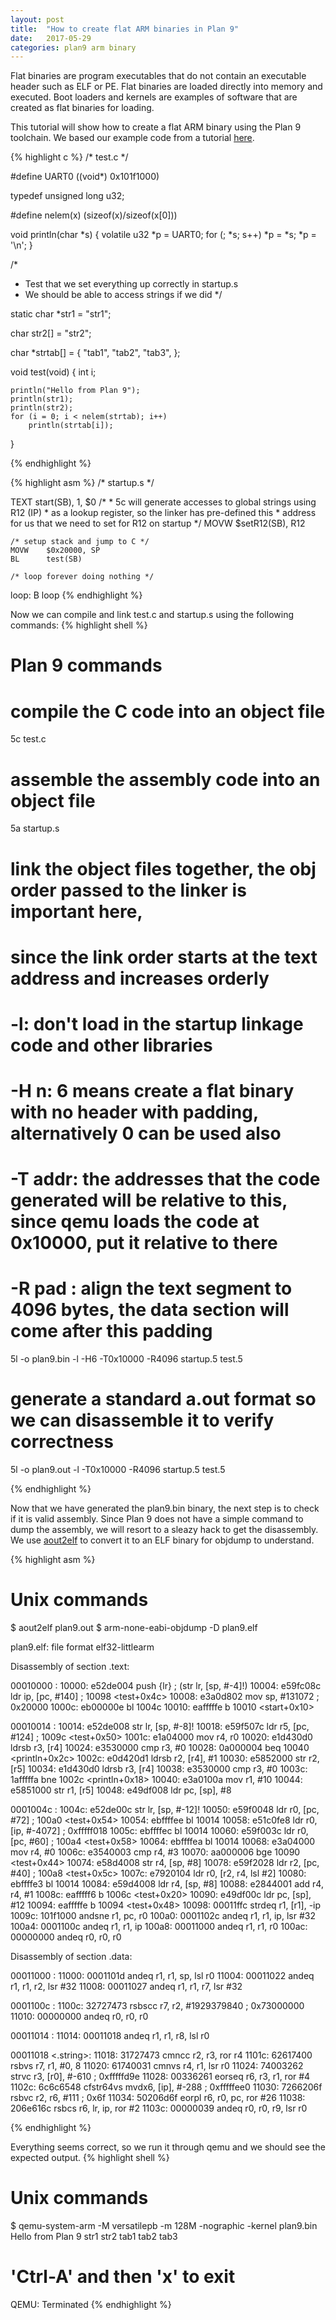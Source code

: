 ```yaml
---
layout: post
title:  "How to create flat ARM binaries in Plan 9"
date:   2017-05-29
categories: plan9 arm binary
---
```

Flat binaries are program executables that do not contain an executable header such as ELF or PE. Flat binaries are loaded directly into memory and executed. 
Boot loaders and kernels are examples of software that are created as flat binaries for loading.

This tutorial will show how to create a flat ARM binary using the Plan 9 toolchain. We based our example code from a tutorial [here].

{% highlight c %}
/* test.c */

#define UART0 ((void*) 0x101f1000)

typedef unsigned long u32;

#define nelem(x) (sizeof(x)/sizeof(x[0]))

void
println(char *s)
{
	volatile u32 *p = UART0;
	for (; *s; s++)
		*p = *s;
	*p = '\n';
}

/* 
 * Test that we set everything up correctly in startup.s
 * We should be able to access strings if we did
 */

static char *str1 = "str1";

char str2[] = "str2";

char *strtab[] = {
	"tab1",
	"tab2",
	"tab3",
};

void
test(void)
{
	int i;

	println("Hello from Plan 9");
	println(str1);
	println(str2);
	for (i = 0; i < nelem(strtab); i++)
		println(strtab[i]);
}

{% endhighlight %}

{% highlight asm %}
/* startup.s */

TEXT start(SB), 1, $0
	/* 
	 * 5c will generate accesses to global strings using R12 (IP) 
	 * as a lookup register, so the linker has pre-defined this 
	 * address for us that we need to set for R12 on startup
	 */
	MOVW    $setR12(SB), R12

	/* setup stack and jump to C */
	MOVW    $0x20000, SP
	BL      test(SB)

	/* loop forever doing nothing */
loop:
	B       loop
{% endhighlight %}

Now we can compile and link test.c and startup.s using the following commands:
{% highlight shell %}
# Plan 9 commands

# compile the C code into an object file
5c test.c

# assemble the assembly code into an object file
5a startup.s

# link the object files together, the obj order passed to the linker is important here,
# since the link order starts at the text address and increases orderly
# -l:       don't load in the startup linkage code and other libraries
# -H n:     6 means create a flat binary with no header with padding, alternatively 0 can be used also
# -T addr:  the addresses that the code generated will be relative to this, since qemu loads the code at 0x10000, put it relative to there
# -R pad :  align the text segment to 4096 bytes, the data section will come after this padding
5l -o plan9.bin -l -H6 -T0x10000 -R4096 startup.5 test.5

# generate a standard a.out format so we can disassemble it to verify correctness
5l -o plan9.out -l -T0x10000 -R4096 startup.5 test.5

{% endhighlight %}

Now that we have generated the plan9.bin binary, the next step is to check if it is valid assembly.
Since Plan 9 does not have a simple command to dump the assembly, we will resort to a sleazy hack to get the disassembly. We use [aout2elf] to convert it to an ELF binary for objdump to understand.

{% highlight asm %}
# Unix commands

$ aout2elf plan9.out
$ arm-none-eabi-objdump -D plan9.elf 

plan9.elf:     file format elf32-littlearm


Disassembly of section .text:

00010000 <start>:
   10000:	e52de004 	push	{lr}		; (str lr, [sp, #-4]!)
   10004:	e59fc08c 	ldr	ip, [pc, #140]	; 10098 <test+0x4c>
   10008:	e3a0d802 	mov	sp, #131072	; 0x20000
   1000c:	eb00000e 	bl	1004c <test>
   10010:	eafffffe 	b	10010 <start+0x10>

00010014 <println>:
   10014:	e52de008 	str	lr, [sp, #-8]!
   10018:	e59f507c 	ldr	r5, [pc, #124]	; 1009c <test+0x50>
   1001c:	e1a04000 	mov	r4, r0
   10020:	e1d430d0 	ldrsb	r3, [r4]
   10024:	e3530000 	cmp	r3, #0
   10028:	0a000004 	beq	10040 <println+0x2c>
   1002c:	e0d420d1 	ldrsb	r2, [r4], #1
   10030:	e5852000 	str	r2, [r5]
   10034:	e1d430d0 	ldrsb	r3, [r4]
   10038:	e3530000 	cmp	r3, #0
   1003c:	1afffffa 	bne	1002c <println+0x18>
   10040:	e3a0100a 	mov	r1, #10
   10044:	e5851000 	str	r1, [r5]
   10048:	e49df008 	ldr	pc, [sp], #8

0001004c <test>:
   1004c:	e52de00c 	str	lr, [sp, #-12]!
   10050:	e59f0048 	ldr	r0, [pc, #72]	; 100a0 <test+0x54>
   10054:	ebffffee 	bl	10014 <println>
   10058:	e51c0fe8 	ldr	r0, [ip, #-4072]	; 0xfffff018
   1005c:	ebffffec 	bl	10014 <println>
   10060:	e59f003c 	ldr	r0, [pc, #60]	; 100a4 <test+0x58>
   10064:	ebffffea 	bl	10014 <println>
   10068:	e3a04000 	mov	r4, #0
   1006c:	e3540003 	cmp	r4, #3
   10070:	aa000006 	bge	10090 <test+0x44>
   10074:	e58d4008 	str	r4, [sp, #8]
   10078:	e59f2028 	ldr	r2, [pc, #40]	; 100a8 <test+0x5c>
   1007c:	e7920104 	ldr	r0, [r2, r4, lsl #2]
   10080:	ebffffe3 	bl	10014 <println>
   10084:	e59d4008 	ldr	r4, [sp, #8]
   10088:	e2844001 	add	r4, r4, #1
   1008c:	eafffff6 	b	1006c <test+0x20>
   10090:	e49df00c 	ldr	pc, [sp], #12
   10094:	eafffffe 	b	10094 <test+0x48>
   10098:	00011ffc 	strdeq	r1, [r1], -ip
   1009c:	101f1000 	andsne	r1, pc, r0
   100a0:	0001102c 	andeq	r1, r1, ip, lsr #32
   100a4:	0001100c 	andeq	r1, r1, ip
   100a8:	00011000 	andeq	r1, r1, r0
   100ac:	00000000 	andeq	r0, r0, r0

Disassembly of section .data:

00011000 <bdata>:
   11000:	0001101d 	andeq	r1, r1, sp, lsl r0
   11004:	00011022 	andeq	r1, r1, r2, lsr #32
   11008:	00011027 	andeq	r1, r1, r7, lsr #32

0001100c <str2>:
   1100c:	32727473 	rsbscc	r7, r2, #1929379840	; 0x73000000
   11010:	00000000 	andeq	r0, r0, r0

00011014 <str1>:
   11014:	00011018 	andeq	r1, r1, r8, lsl r0

00011018 <.string>:
   11018:	31727473 	cmncc	r2, r3, ror r4
   1101c:	62617400 	rsbvs	r7, r1, #0, 8
   11020:	61740031 	cmnvs	r4, r1, lsr r0
   11024:	74003262 	strvc	r3, [r0], #-610	; 0xfffffd9e
   11028:	00336261 	eorseq	r6, r3, r1, ror #4
   1102c:	6c6c6548 	cfstr64vs	mvdx6, [ip], #-288	; 0xfffffee0
   11030:	7266206f 	rsbvc	r2, r6, #111	; 0x6f
   11034:	50206d6f 	eorpl	r6, r0, pc, ror #26
   11038:	206e616c 	rsbcs	r6, lr, ip, ror #2
   1103c:	00000039 	andeq	r0, r0, r9, lsr r0

{% endhighlight %}

Everything seems correct, so we run it through qemu and we should see the expected output.
{% highlight shell %}

# Unix commands
$ qemu-system-arm -M versatilepb -m 128M -nographic -kernel plan9.bin
Hello from Plan 9
str1
str2
tab1
tab2
tab3
# 'Ctrl-A' and then 'x' to exit
QEMU: Terminated
{% endhighlight %}


[here]: https://balau82.wordpress.com/2010/02/28/hello-world-for-bare-metal-arm-using-qemu/
[aout2elf]: https://github.com/qeedquan/debug/blob/master/9front/aout2elf.go
